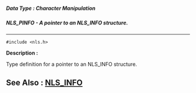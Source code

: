 ##### Data Type : Character Manipulation
##### NLS_PINFO - A pointer to an NLS_INFO structure.
---
```
#include <nls.h>
```
**Description :**

Type definition for a pointer to an NLS_INFO structure.

**See Also :**
[NLS_INFO](/reference/Data/NLS_INFO)
---
